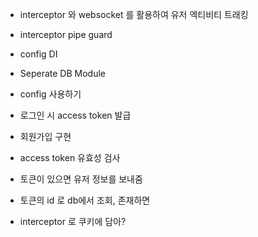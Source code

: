 - interceptor 와 websocket 를 활용하여 유저 엑티비티 트래킹
- interceptor pipe guard
- config DI
- Seperate DB Module

- config 사용하기
- 로그인 시 access token 발급
- 회원가입 구현
- access token 유효성 검사
- 토큰이 있으면 유저 정보를 보내줌
- 토큰의 id 로 db에서 조회, 존재하면
- interceptor 로 쿠키에 담아?
